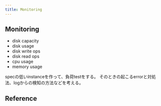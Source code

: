 ```yaml
---
title: Monitoring
---
```


## Monitoring

* disk capacity
* disk usage
* disk write ops
* disk read ops
* cpu usage
* memory usage

specの低いinstanceを作って、負荷testをする。
そのときの起こるerrorと対処法、logからの検知の方法などを考える。

## Reference
